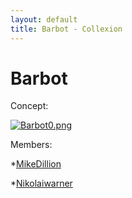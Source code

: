 ```yaml
---
layout: default
title: Barbot - Collexion
---
```


<div id="page">

# Barbot

Concept:

[![Barbot0.png](/mw/images/8/84/Barbot0.png)](/file:barbot0.png.html)

Members:

*[MikeDillion](/user:mikedillion.html)


*[Nikolaiwarner](/user:nikolaiwarner.html)

</div>